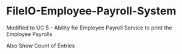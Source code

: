 # FileIO-Employee-Payroll-System

Modified to UC 5 - Ability for Employee Payroll Service to print the Employee Payrolls

Also Show Count of Entries